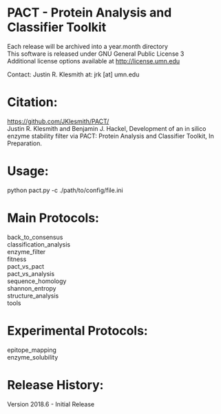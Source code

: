 # PACT - Protein Analysis and Classifier Toolkit<br />

Each release will be archived into a year.month directory<br/>
This software is released under GNU General Public License 3<br/>
Additional license options available at http://license.umn.edu<br/>

Contact: Justin R. Klesmith at: jrk [at] umn.edu<br/>
# Citation:<br/>
https://github.com/JKlesmith/PACT/<br/>
Justin R. Klesmith and Benjamin J. Hackel, Development of an in silico enzyme stability filter via PACT: Protein Analysis and Classifier Toolkit, In Preparation.<br/>

# Usage:<br />
python pact.py -c ./path/to/config/file.ini

# Main Protocols:<br />
back_to_consensus<br />
classification_analysis<br />
enzyme_filter<br />
fitness<br />
pact_vs_pact<br />
pact_vs_analysis<br />
sequence_homology<br />
shannon_entropy<br />
structure_analysis<br />
tools<br />

# Experimental Protocols:<br />
epitope_mapping<br />
enzyme_solubility<br />

# Release History:<br/>
Version 2018.6 - Initial Release<br/>
